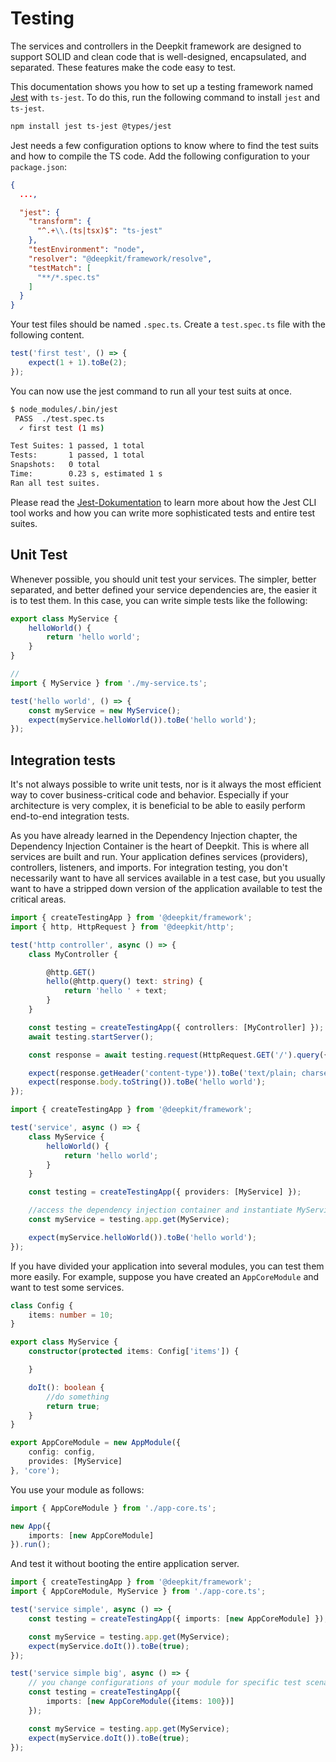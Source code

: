 # Testing

The services and controllers in the Deepkit framework are designed to support SOLID and clean code that is well-designed, encapsulated, and separated. These features make the code easy to test.

This documentation shows you how to set up a testing framework named [Jest](https://jestjs.io) with `ts-jest`. To do this, run the following command to install `jest` and `ts-jest`.

```sh
npm install jest ts-jest @types/jest
```

Jest needs a few configuration options to know where to find the test suits and how to compile the TS code. Add the following configuration to your `package.json`:

```json
{
  ...,

  "jest": {
    "transform": {
      "^.+\\.(ts|tsx)$": "ts-jest"
    },
    "testEnvironment": "node",
    "resolver": "@deepkit/framework/resolve",
    "testMatch": [
      "**/*.spec.ts"
    ]
  }
}
```

Your test files should be named `.spec.ts`. Create a `test.spec.ts` file with the following content.

```typescript
test('first test', () => {
    expect(1 + 1).toBe(2);
});
```

You can now use the jest command to run all your test suits at once.

```sh
$ node_modules/.bin/jest
 PASS  ./test.spec.ts
  ✓ first test (1 ms)

Test Suites: 1 passed, 1 total
Tests:       1 passed, 1 total
Snapshots:   0 total
Time:        0.23 s, estimated 1 s
Ran all test suites.
```

Please read the [Jest-Dokumentation](https://jestjs.io) to learn more about how the Jest CLI tool works and how you can write more sophisticated tests and entire test suites.

## Unit Test

Whenever possible, you should unit test your services. The simpler, better separated, and better defined your service dependencies are, the easier it is to test them. In this case, you can write simple tests like the following:

```typescript
export class MyService {
    helloWorld() {
        return 'hello world';
    }
}
```

```typescript
//
import { MyService } from './my-service.ts';

test('hello world', () => {
    const myService = new MyService();
    expect(myService.helloWorld()).toBe('hello world');
});
```

## Integration tests

It's not always possible to write unit tests, nor is it always the most efficient way to cover business-critical code and behavior. Especially if your architecture is very complex, it is beneficial to be able to easily perform end-to-end integration tests.

As you have already learned in the Dependency Injection chapter, the Dependency Injection Container is the heart of Deepkit. This is where all services are built and run. Your application defines services (providers), controllers, listeners, and imports. For integration testing, you don't necessarily want to have all services available in a test case, but you usually want to have a stripped down version of the application available to test the critical areas.

```typescript
import { createTestingApp } from '@deepkit/framework';
import { http, HttpRequest } from '@deepkit/http';

test('http controller', async () => {
    class MyController {

        @http.GET()
        hello(@http.query() text: string) {
            return 'hello ' + text;
        }
    }

    const testing = createTestingApp({ controllers: [MyController] });
    await testing.startServer();

    const response = await testing.request(HttpRequest.GET('/').query({text: 'world'}));

    expect(response.getHeader('content-type')).toBe('text/plain; charset=utf-8');
    expect(response.body.toString()).toBe('hello world');
});
```

```typescript
import { createTestingApp } from '@deepkit/framework';

test('service', async () => {
    class MyService {
        helloWorld() {
            return 'hello world';
        }
    }

    const testing = createTestingApp({ providers: [MyService] });

    //access the dependency injection container and instantiate MyService
    const myService = testing.app.get(MyService);

    expect(myService.helloWorld()).toBe('hello world');
});
```

If you have divided your application into several modules, you can test them more easily. For example, suppose you have created an `AppCoreModule` and want to test some services.

```typescript
class Config {
    items: number = 10;
}

export class MyService {
    constructor(protected items: Config['items']) {

    }

    doIt(): boolean {
        //do something
        return true;
    }
}

export AppCoreModule = new AppModule({
    config: config,
    provides: [MyService]
}, 'core');
```

You use your module as follows:

```typescript
import { AppCoreModule } from './app-core.ts';

new App({
    imports: [new AppCoreModule]
}).run();
```

And test it without booting the entire application server.

```typescript
import { createTestingApp } from '@deepkit/framework';
import { AppCoreModule, MyService } from './app-core.ts';

test('service simple', async () => {
    const testing = createTestingApp({ imports: [new AppCoreModule] });

    const myService = testing.app.get(MyService);
    expect(myService.doIt()).toBe(true);
});

test('service simple big', async () => {
    // you change configurations of your module for specific test scenarios
    const testing = createTestingApp({
        imports: [new AppCoreModule({items: 100})]
    });

    const myService = testing.app.get(MyService);
    expect(myService.doIt()).toBe(true);
});
```
